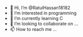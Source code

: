 - 👋 Hi, I’m @RatulHassan18182
- 👀 I’m interested in programming
- 🌱 I’m currently learning C
- 💞️ I’m looking to collaborate on ...
- 📫 How to reach me ...

<!---
RatulHassan18182/RatulHassan18182 is a ✨ special ✨ repository because its `README.md` (this file) appears on your GitHub profile.
You can click the Preview link to take a look at your changes.
--->
